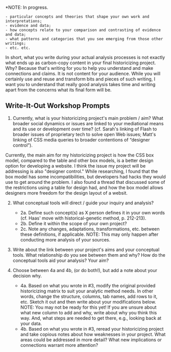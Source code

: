 
*NOTE: In progress.

	- particular concepts and theories that shape your own work and interpretations;
	- evidence and data;
	- how concepts relate to your comparison and contrasting of evidence and data;
	- what patterns and categories that you see emerging from those other writings;
	- etc. etc.

In short, what you write during your actual analysis processes is not exactly what ends up as carbon-copy content in your final historicizing project. Why? Because that's writing for you to help you understand and make connections and claims. It is not content for your audience. While you will certainly use and reuse and transform bits and pieces of such writing, I want you to understand that really good analysis takes time and writing apart from the concerns what its final form will be.

## Write-It-Out Workshop Prompts

1. Currently, what is your historicizing project's main problem / aim? What broader social dynamics or issues are linked to your mediational means and its use or development over time? (cf. Sarah's linking of Flash to broader issues of proprietary tech to solve open Web issues; Matt's linking of CSS media queries to broader contentions of “designer control”).

Currently, the main aim for my historicizing project is how the CSS box model, compared to the table and other box models, is a better design option for developing a website. I think the issue my project will be addressing is also "designer control." While researching, I found that the box model has some incompatibilities, but developers had hacks they would use to get around the problem. I also found a thread that discussed some of the restrictions using a table for design had, and how the box model allows designers more freedom for the design layout of a websit. 

2. What conceptual tools will direct / guide your inquiry and analysis?

	- 2a. Define such concept(s) as X person defines it in your own words (cf. Haas' move with historical-genetic method, p. 212-213).
	- 2b. Define it within the scope of your own project?
	- 2c. Note any changes, adaptations, transformations, etc. between these definitions, if applicable. NOTE: This may only happen after conducting more analysis of your sources.

3. Write about the link between your project's aims and your conceptual tools. What relationship do you see between them and why? How do the conceptual tools aid your analysis? Your aim?

4. Choose between 4a and 4b, (or do both!), but add a note about your decision why.
	- 4a. Based on what you wrote in #3, modify the original provided historicizing matrix to suit your analytic method needs. In other words, change the structure, columns, tab names, add rows to it, etc. Sketch it out and then write about your modifications below. NOTE: You may not be ready for this yet! If you are unsure about what new column to add and why, write about why you think this way. And, what steps are needed to get there, e.g., looking back at your data.
	- 4b. Based on what you wrote in #3, reread your historicizing project and take copious notes about how weaknesses in your project. What areas could be addressed in more detail? What new implications or connections warrant more attention?
